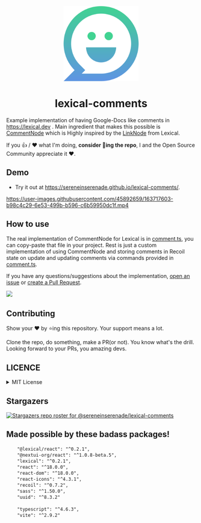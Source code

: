 <p align="center">
  <img src="src/assets/logo-comments.svg" width="200"/>
</p>

<h1 align="center"> lexical-comments </h1>

Example implementation of having Google-Docs like comments in https://lexical.dev . Main ingredient that makes this possible is [CommentNode](https://github.com/sereneinserenade/lexical-comments/blob/main/src/lexical-nodes/comment.ts#L41) which is Highly inspired by the [LinkNode](https://github.com/facebook/lexical/blob/main/packages/lexical-link/src/index.js) from Lexical.

If you 👍 / ❤️ what I'm doing, **consider 🌟ing the repo**, I and the Open Source Community appreciate it ❤️.

## Demo

- Try it out at https://sereneinserenade.github.io/lexical-comments/.

https://user-images.githubusercontent.com/45892659/163717603-b98c4c29-6e53-499b-b596-c6b59950dc1f.mp4

## How to use

The real implementation of CommentNode for Lexical is in [comment.ts](src/lexical-nodes/comment.ts), you can copy-paste that file in your project. Rest is just a custom implementation of using CommentNode and storing comments in Recoil state on update and updating comments via commands provided in [comment.ts](src/lexical-nodes/comment.ts). 

If you have any questions/suggestions about the implementation, [open an issue](https://github.com/sereneinserenade/lexical-comments/issues) or [create a Pull Request](https://github.com/sereneinserenade/lexical-comments/pulls).

<img src="https://user-images.githubusercontent.com/45892659/163718058-5de37a96-84ff-4562-9551-769655b62eaf.gif" width="200" />

## Contributing

Show your ❤️ by ⭐️ing this repository. Your support means a lot.

Clone the repo, do something, make a PR(or not). You know what's the drill. Looking forward to your PRs, you amazing devs.

## LICENCE

<details>
  <summary> MIT License </summary>

```
MIT License

Copyright (c) 2022 Jeet Mandaliya (github: sereneinserenade)

Permission is hereby granted, free of charge, to any person obtaining a copy
of this software and associated documentation files (the "Software"), to deal
in the Software without restriction, including without limitation the rights
to use, copy, modify, merge, publish, distribute, sublicense, and/or sell
copies of the Software, and to permit persons to whom the Software is
furnished to do so, subject to the following conditions:

The above copyright notice and this permission notice shall be included in all
copies or substantial portions of the Software.

THE SOFTWARE IS PROVIDED "AS IS", WITHOUT WARRANTY OF ANY KIND, EXPRESS OR
IMPLIED, INCLUDING BUT NOT LIMITED TO THE WARRANTIES OF MERCHANTABILITY,
FITNESS FOR A PARTICULAR PURPOSE AND NONINFRINGEMENT. IN NO EVENT SHALL THE
AUTHORS OR COPYRIGHT HOLDERS BE LIABLE FOR ANY CLAIM, DAMAGES OR OTHER
LIABILITY, WHETHER IN AN ACTION OF CONTRACT, TORT OR OTHERWISE, ARISING FROM,
OUT OF OR IN CONNECTION WITH THE SOFTWARE OR THE USE OR OTHER DEALINGS IN THE
SOFTWARE.
```
</details>

## Stargazers

[![Stargazers repo roster for @sereneinserenade/lexical-comments](https://reporoster.com/stars/dark/sereneinserenade/lexical-comments)](https://github.com/sereneinserenade/lexical-comments/stargazers)

## Made possible by these badass packages!

```
    "@lexical/react": "^0.2.1",
    "@nextui-org/react": "^1.0.8-beta.5",
    "lexical": "^0.2.1",
    "react": "^18.0.0",
    "react-dom": "^18.0.0",
    "react-icons": "^4.3.1",
    "recoil": "^0.7.2",
    "sass": "^1.50.0",
    "uuid": "^8.3.2"

    "typescript": "^4.6.3",
    "vite": "^2.9.2"
```


